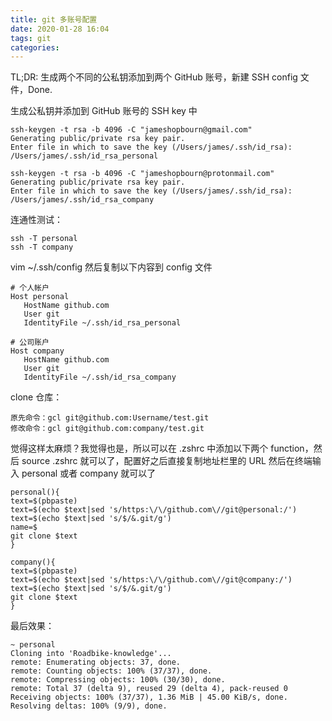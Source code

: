 ```yaml
---
title: git 多账号配置
date: 2020-01-28 16:04
tags: git
categories: 
---
```


TL;DR: 生成两个不同的公私钥添加到两个 GitHub 账号，新建 SSH config 文件，Done.

<!-- more -->

生成公私钥并添加到 GitHub 账号的 SSH key 中

```
ssh-keygen -t rsa -b 4096 -C "jameshopbourn@gmail.com"
Generating public/private rsa key pair.
Enter file in which to save the key (/Users/james/.ssh/id_rsa): /Users/james/.ssh/id_rsa_personal

ssh-keygen -t rsa -b 4096 -C "jameshopbourn@protonmail.com"
Generating public/private rsa key pair.
Enter file in which to save the key (/Users/james/.ssh/id_rsa): /Users/james/.ssh/id_rsa_company
```

连通性测试：
```
ssh -T personal
ssh -T company
```

vim ~/.ssh/config
然后复制以下内容到 config 文件

```
# 个人帐户
Host personal
   HostName github.com
   User git
   IdentityFile ~/.ssh/id_rsa_personal

# 公司账户
Host company
   HostName github.com
   User git
   IdentityFile ~/.ssh/id_rsa_company
```

clone 仓库：
```
原先命令：gcl git@github.com:Username/test.git
修改命令：gcl git@github.com:company/test.git
```

觉得这样太麻烦？我觉得也是，所以可以在 .zshrc 中添加以下两个 function，然后 source .zshrc 就可以了，配置好之后直接复制地址栏里的 URL 然后在终端输入 personal 或者 company 就可以了

```
personal(){
text=$(pbpaste)
text=$(echo $text|sed 's/https:\/\/github.com\//git@personal:/')
text=$(echo $text|sed 's/$/&.git/g')
name=$
git clone $text
}

company(){
text=$(pbpaste)
text=$(echo $text|sed 's/https:\/\/github.com\//git@company:/')
text=$(echo $text|sed 's/$/&.git/g')
git clone $text
}
```

最后效果：

```
~ personal
Cloning into 'Roadbike-knowledge'...
remote: Enumerating objects: 37, done.
remote: Counting objects: 100% (37/37), done.
remote: Compressing objects: 100% (30/30), done.
remote: Total 37 (delta 9), reused 29 (delta 4), pack-reused 0
Receiving objects: 100% (37/37), 1.36 MiB | 45.00 KiB/s, done.
Resolving deltas: 100% (9/9), done.
```
